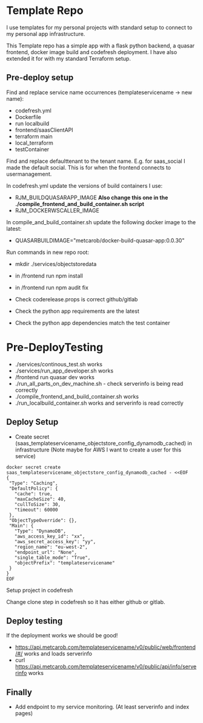 # Template Repo

I use templates for my personal projects with standard setup to connect to
my personal app infrastructure.

This Template repo has a simple app with a flask python backend, a quasar frontend, docker image build and codefresh deployment.
I have also extended it for with my standard Terraform setup.

## Pre-deploy setup

Find and replace service name occurrences (templateservicename -> new name):

 - codefresh.yml
 - Dockerfile
 - run localbuild
 - frontend/saasClientAPI
 - terraform main
 - local_terraform
 - testContainer

Find and replace defaulttenant to the tenant name. E.g. for saas_social I made the default social. This is for when the
frontend connects to usermanagement.

In codefresh.yml update the versions of build containers I use:
 - RJM_BUILDQUASARAPP_IMAGE **Also change this one in the ./compile_frontend_and_build_container.sh script**
 - RJM_DOCKERWSCALLER_IMAGE

In compile_and_build_container.sh update the following docker image to the latest:
 - QUASARBUILDIMAGE="metcarob/docker-build-quasar-app:0.0.30"

Run commands in new repo root:
 - mkdir ./services/objectstoredata
 - in /frontend run npm install
 - in /frontend run npm audit fix

 - Check coderelease.props is correct github/gitlab

 - Check the python app requirements are the latest
 - Check the python app dependencies match the test container

# Pre-DeployTesting

 - ./services/continous_test.sh works
 - ./services/run_app_developer.sh works
 - /frontend run quasar dev works
 - ./run_all_parts_on_dev_machine.sh - check serverinfo is being read correctly
 - ./compile_frontend_and_build_container.sh works
 - ./run_localbuild_container.sh works and serverinfo is read correctly

## Deploy Setup

- Create secret (saas_templateservicename_objectstore_config_dynamodb_cached) in infrastructure
(Note maybe for AWS I want to create a user for this service)
```
docker secret create saas_templateservicename_objectstore_config_dynamodb_cached - <<EOF
{
 "Type": "Caching",
 "DefaultPolicy": {
   "cache": true,
   "maxCacheSize": 40,
   "cullToSize": 30,
   "timeout": 60000
 },
 "ObjectTypeOverride": {},
 "Main": {
   "Type": "DynamoDB",
   "aws_access_key_id": "xx",
   "aws_secret_access_key": "yy",
   "region_name": "eu-west-2",
   "endpoint_url": "None",
   "single_table_mode": "True",
   "objectPrefix": "templateservicename"
 }
}
EOF
```

Setup project in codefresh

Change clone step in codefresh so it has either github or gitlab.

## Deploy testing

If the deployment works we should be good!

 - https://api.metcarob.com/templateservicename/v0/public/web/frontend/#/ works and loads serverinfo
 - curl https://api.metcarob.com/templateservicename/v0/public/api/info/serverinfo works

## Finally

 - Add endpoint to my service monitoring. (At least serverinfo and index pages)
